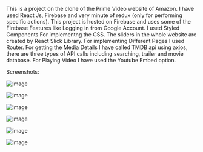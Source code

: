 This is a project on the clone of the Prime Video website of Amazon.
I have used React Js, Firebase and very minute of redux (only for performing specific actions).
This project is hosted on Firebase and uses some of the Firebase Features like Logging in from Google Account.
I used Styled Components For implementng the CSS.
The sliders in the whole website are created by React Slick Library.
For implementing Different Pages I used Router.
For getting the Media Details I have called TMDB api using axios, there are three types of API calls including searching, trailer and movie database.
For Playing Video I have used the Youtube Embed option.

Screenshots:

![image](https://user-images.githubusercontent.com/63944649/142728190-2b353e16-244f-4ae2-819d-781b96c67152.png)

![image](https://user-images.githubusercontent.com/63944649/142728210-6f1c7fbe-6e40-4ddd-a48f-f60833e1d749.png)

![image](https://user-images.githubusercontent.com/63944649/142728222-9e5cf983-879e-4b1d-81a5-25f2924b8d21.png)

![image](https://user-images.githubusercontent.com/63944649/142728239-962c9af7-2e73-4efa-9a66-0e914450a134.png)

![image](https://user-images.githubusercontent.com/63944649/142728246-17595ade-0fbe-44e0-a2d4-8e4fc7fe647c.png)

![image](https://user-images.githubusercontent.com/63944649/142728262-b607a229-ffaa-467c-a79c-c12898fbb855.png)

